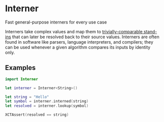 # Interner

Fast general-purpose interners for every use case

Interners take complex values and map them to [trivially-comparable stand-ins](https://en.wikipedia.org/wiki/Flyweight_pattern) that can later be resolved back to their source values. 
Interners are often found in software like parsers, language interpreters, and compilers; they can be used whenever a given algorithm compares its inputs by identity only.

## Examples

```swift
import Interner

let interner = Interner<String>()

let string = "Hello"
let symbol = interner.interned(string)
let resolved = interner.lookup(symbol)

XCTAssert(resolved == string)
```
